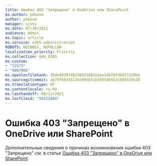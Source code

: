```yaml
---
title: Ошибка 403 "Запрещено" в OneDrive или SharePoint
ms.author: pebaum
author: pebaum
manager: scotv
ms.date: 07/30/2021
audience: Admin
ms.topic: article
ms.service: o365-administration
ROBOTS: NOINDEX, NOFOLLOW
localization_priority: Priority
ms.collection: Adm_O365
ms.custom:
- "12575"
- "9007066"
ms.openlocfilehash: 35de4939748256923682e2ee3dbf8fdb8f3329b4
ms.sourcegitcommit: ab75f66355116e995b3cb5505465b31989339e28
ms.translationtype: HT
ms.contentlocale: ru-RU
ms.lasthandoff: 08/13/2021
ms.locfileid: "58312884"
---
```

# <a name="403-forbidden-error-on-onedrive-or-sharepoint"></a>Ошибка 403 "Запрещено" в OneDrive или SharePoint

Дополнительные сведения о причинах возникновения ошибки 403 "Запрещено" см. в статье [Ошибка 403 "Запрещено" в OneDrive или SharePoint](https://docs.microsoft.com/sharepoint/troubleshoot/sharing-and-permissions/error-403-forbidden).